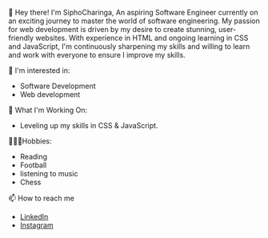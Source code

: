  👋 Hey there! I'm SiphoCharinga, An aspiring Software Engineer currently on an exciting journey to master the world of software engineering. My passion for web development is driven by my desire to create stunning, user-friendly websites. With experience in HTML and ongoing learning in CSS and JavaScript, I'm continuously sharpening my skills and willing to learn and work with everyone to ensure I improve my skills.

👀 I'm interested in:

- Software Development 
- Web development

 🧠 What I'm Working On:
  
- Leveling up my skills in CSS & JavaScript.


🏌🏽‍♂️Hobbies:

- Reading 
- Football 
- listening to music
- Chess

📫 How to reach me
- [ LinkedIn](https://www.linkedin.com/in/sipho-charinga-565b03312?utm_source=share&utm_campaign=share_via&utm_content=profile&utm_medium=android_app)
- [Instagram](https://www.instagram.com/lengman_sipho?igsh=NWFlODZvYW9nc3h4)


<!---
siphocharinga/siphocharinga is a ✨ special ✨ repository because its `README.md` (this file) appears on your GitHub profile.
You can click the Preview link to take a look at your changes.
--->
